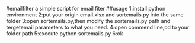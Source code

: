 #emailfilter a simple script for email fiter
##usage
1:install python environment
2:put your origin email.xlsx and sortemails.py into the same folder
3:open sortemails.py,then modify the sortemails.py path and tergetemail parameters to what you need.
4:open commend line,cd to your folder path 
5:execute python sortemails.py 
6:ok